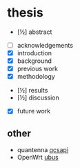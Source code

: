 # thesis

- [½] abstract
- [ ] acknowledgements
- [x] introduction
- [x] background
- [x] previous work
- [x] methodology
- [½] results
- [½] discussion
- [x] future work

## other

 - quantenna [qcsapi](https://github.com/Noltari/qcsapi)
 - OpenWrt [ubus](https://openwrt.org/docs/techref/ubus)
